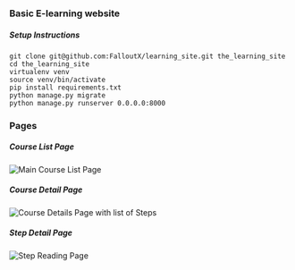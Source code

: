 ### Basic E-learning website

##### Setup Instructions
```
git clone git@github.com:FalloutX/learning_site.git the_learning_site
cd the_learning_site
virtualenv venv
source venv/bin/activate
pip install requirements.txt
python manage.py migrate
python manage.py runserver 0.0.0.0:8000
```

### Pages

##### Course List Page
![Main Course List Page](http://i.imgur.com/sVFfvYL.png)
##### Course Detail Page
![Course Details Page with list of Steps](http://i.imgur.com/zNrXZBr.png)
##### Step Detail Page
![Step Reading Page](http://i.imgur.com/0rjMhz9.png)
